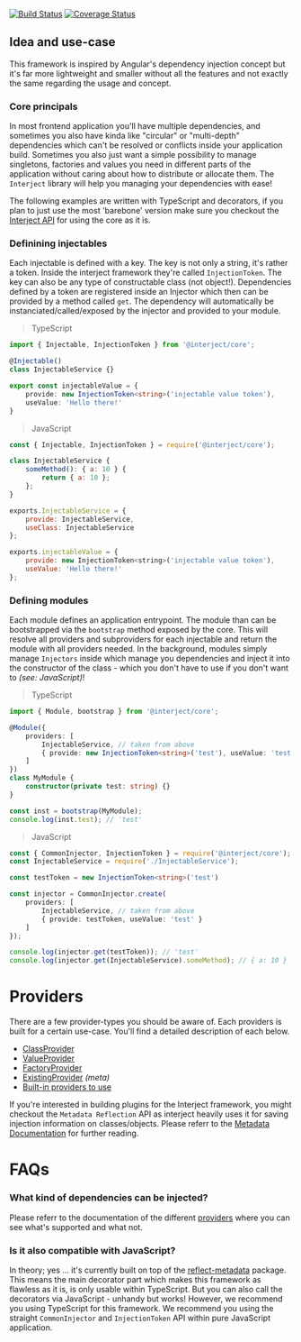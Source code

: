 [![Build Status](https://travis-ci.org/janbiasi/interject.svg?branch=master)](https://travis-ci.org/janbiasi/interject)
[![Coverage Status](https://codecov.io/gh/janbiasi/interject/branch/master/graph/badge.svg)](https://codecov.io/gh/janbiasi/interject)

## Idea and use-case
This framework is inspired by Angular's dependency injection concept but it's far more lightweight and smaller without all the features and not exactly the same regarding the usage and concept.

### Core principals
In most frontend application you'll have multiple dependencies, and sometimes you also have kinda like "circular" or "multi-depth" dependencies which can't be resolved or conflicts inside your application build.
Sometimes you also just want a simple possibility to manage singletons, factories and values you need in different parts of the application without caring about how to distribute or allocate them. The `Interject` library will help you managing your dependencies with ease!

The following examples are written with TypeScript and decorators, if you plan to just use the most 'barebone' version make sure you checkout the [Interject API](docs/interject-api.md) for using the core as it is.

### Definining injectables

Each injectable is defined with a key. The key is not only a string, it's rather a token. Inside the interject framework they're called `InjectionToken`. The key can also be any type of constructable class (not object!). Dependencies defined by a token are registered inside an Injector which then can be provided by a method called `get`. The dependency will automatically be instanciated/called/exposed by the injector and provided to your module.

> TypeScript
```ts
import { Injectable, InjectionToken } from '@interject/core';

@Injectable()
class InjectableService {}

export const injectableValue = {
    provide: new InjectionToken<string>('injectable value token'),
    useValue: 'Hello there!'
}
```

> JavaScript
```js
const { Injectable, InjectionToken } = require('@interject/core');

class InjectableService {
    someMethod(): { a: 10 } {
        return { a: 10 };
    };
}

exports.InjectableService = {
    provide: InjectableService,
    useClass: InjectableService
};

exports.injectableValue = {
    provide: new InjectionToken<string>('injectable value token'),
    useValue: 'Hello there!'
};
```

### Defining modules

Each module defines an application entrypoint. The module than can be bootstrapped via the `bootstrap` method exposed by the core. This will resolve all providers and subproviders for each injectable and return the module with all providers needed. In the background, modules simply manage `Injectors` inside which manage you dependencies and inject it into the constructor of the class - which you don't have to use if you don't want to _(see: JavaScript)_!

> TypeScript
```ts
import { Module, bootstrap } from '@interject/core';

@Module({
    providers: [
        InjectableService, // taken from above
        { provide: new InjectionToken<string>('test'), useValue: 'test' }
    ]
})
class MyModule {
    constructor(private test: string) {}
}

const inst = bootstrap(MyModule);
console.log(inst.test); // 'test'
```

> JavaScript
```ts
const { CommonInjector, InjectionToken } = require('@interject/core');
const InjectableService = require('./InjectableService');

const testToken = new InjectionToken<string>('test')

const injector = CommonInjector.create(
    providers: [
        InjectableService, // taken from above
        { provide: testToken, useValue: 'test' }
    ]
});

console.log(injector.get(testToken)); // 'test'
console.log(injector.get(InjectableService).someMethod); // { a: 10 }
```

# Providers

There are a few provider-types you should be aware of. Each providers is built for a certain use-case. You'll find a detailed description of each below.

* [ClassProvider](docs/providers/class-provider.md)
* [ValueProvider](docs/providers/value-provider.md)
* [FactoryProvider](docs/providers/factory-provider.md)
* [ExistingProvider](docs/providers/existing-provider.md) _(meta)_
* [Built-in providers to use](docs/platform/)

If you're interested in building plugins for the Interject framework, you might checkout the `Metadata Reflection` API as interject heavily uses it for saving injection information on classes/objects. Please referr to the [Metadata Documentation](docs/metadata-reflection.md) for further reading.

# FAQs

### What kind of dependencies can be injected?

Please referr to the documentation of the different [providers](#providers) where you can see what's supported and what not.

### Is it also compatible with JavaScript?

In theory; yes ... it's currently built on top of the [reflect-metadata](https://www.npmjs.com/package/reflect-metadata) package. This means the main decorator part which makes this framework as flawless as it is, is only usable within TypeScript. But you can also call the decorators via JavaScript - unhandy but works! However, we recommend you using TypeScript for this framework. We recommend you using the straight `CommonInjector` and `InjectionToken` API within pure JavaScript application.